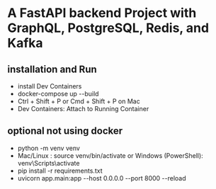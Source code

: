 # A FastAPI backend Project with GraphQL, PostgreSQL, Redis, and Kafka
## installation and Run
- install Dev Containers
- docker-compose up --build
- Ctrl + Shift + P or Cmd + Shift + P on Mac
- Dev Containers: Attach to Running Container

## optional not using docker
- python -m venv venv
- Mac/Linux : source venv/bin/activate or Windows (PowerShell): venv\Scripts\activate
- pip install -r requirements.txt
- uvicorn app.main:app --host 0.0.0.0 --port 8000 --reload